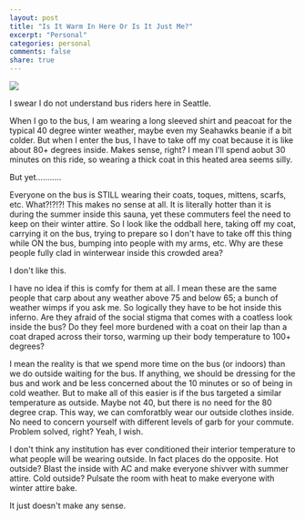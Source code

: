 ```yaml
---
layout: post
title: "Is It Warm In Here Or Is It Just Me?"
excerpt: "Personal"
categories: personal
comments: false
share: true
---
```



![](http://l7.alamy.com/zooms/721ded32c6db499f9d45463af100ebbf/washington-dc-k-street-georgetown-circulator-public-transportation-bk7pwf.jpg)





I swear I do not understand bus riders here in Seattle.



When I go to the bus, I am wearing a long sleeved shirt and peacoat for the typical 40 degree winter weather, maybe even my Seahawks beanie if a bit colder. But when I enter the bus, I have to take off my coat because it is like about 80+ degrees inside. Makes sense, right? I mean I'll spend aobut 30 minutes on this ride, so wearing a thick coat in this heated area seems silly.

But yet...........


Everyone on the bus is STILL wearing their coats, toques, mittens, scarfs, etc. What?!?!?! This makes no sense at all. It is literally hotter than it is during the summer inside this sauna, yet these commuters feel the need to keep on their winter attire. So I look like the oddball here, taking off my coat, carrying it on the bus, trying to prepare so I don't have to take off this thing while ON the bus, bumping into people with my arms, etc. Why are these people fully clad in winterwear inside this crowded area?



I don't like this.


I have no idea if this is comfy for them at all. I mean these are the same people that carp about any weather above 75 and below 65; a bunch of weather wimps if you ask me. So logically they have to be hot inside this inferno. Are they afraid of the social stigma that comes with a coatless look inside the bus? Do they feel more burdened with a coat on their lap than a coat draped across their torso, warming up their body temperature to 100+ degrees? 


I mean the reality is that we spend more time on the bus (or indoors) than we do outside waiting for the bus. If anything, we should be dressing for the bus and work and be less concerned about the 10 minutes or so of being in cold weather. But to make all of this easier is if the bus targeted a similar temperature as outside. Maybe not 40, but there is no need for the 80 degree crap. This way, we can comforatbly wear our outside clothes inside. No need to concern yourself with different levels of garb for your commute. Problem solved, right? Yeah, I wish. 


I don't think any institution has ever conditioned their interior temperature to what people will be wearing outside. In fact places do the opposite. Hot outside? Blast the inside with AC and make everyone shivver with summer attire. Cold outside? Pulsate the room with heat to make everyone with winter attire bake. 



It just doesn't make any sense. 


